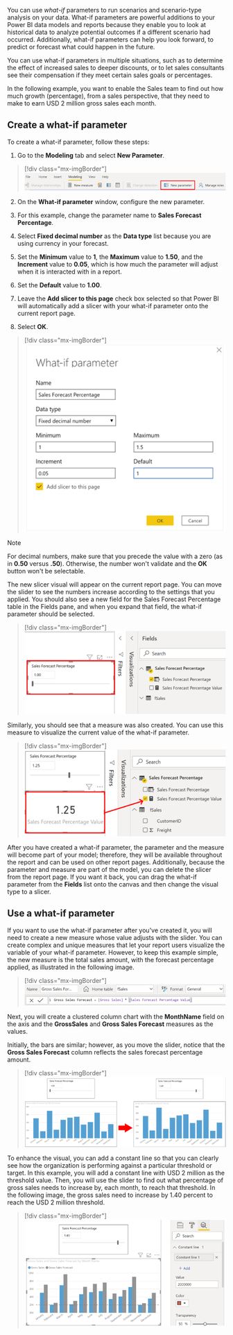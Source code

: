 You can use *what-if* parameters to run scenarios and scenario-type analysis on your data. What-if parameters are powerful additions to your Power BI data models and reports because they enable you to look at historical data to analyze potential outcomes if a different scenario had occurred. Additionally, what-if parameters can help you look forward, to predict or forecast what could happen in the future.

You can use what-if parameters in multiple situations, such as to determine the effect of increased sales to deeper discounts, or to let sales consultants see their compensation if they meet certain sales goals or percentages.

In the following example, you want to enable the Sales team to find out how much growth (percentage), from a sales perspective, that they need to make to earn USD 2 million gross sales each month.

## Create a what-if parameter

To create a what-if parameter, follow these steps: 

1. Go to the **Modeling** tab and select **New Parameter**.

> [!div class="mx-imgBorder"]
> [![Add what-if parameter](../media/3-add-what-if-parameter-ssm.png)](../media/3-add-what-if-parameter-ssm.png#lightbox)

2. On the **What-if parameter** window, configure the new parameter. 

3. For this example, change the parameter name to **Sales Forecast Percentage**.

4. Select **Fixed decimal number** as the **Data type** list because you are using currency in your forecast. 

5. Set the **Minimum** value to **1**, the **Maximum** value to **1.50**, and the **Increment** value to **0.05**, which is how much the parameter will adjust when it is interacted with in a report. 

6. Set the **Default** value to **1.00**. 

7. Leave the **Add slicer to this page** check box selected so that Power BI will automatically add a slicer with your what-if parameter onto the current report page.

8. Select **OK**.

> [!div class="mx-imgBorder"]
> [![Configure what-if parameter](../media/3-configure-what-if-parameter-ssm.png)](../media/3-configure-what-if-parameter-ssm.png#lightbox)

> [!NOTE]
> For decimal numbers, make sure that you precede the value with a zero (as in **0.50** versus **.50**). Otherwise, the number won't validate and the **OK** button won't be selectable.

The new slicer visual will appear on the current report page. You can move the slider to see the numbers increase according to the settings that you applied. You should also see a new field for the Sales Forecast Percentage table in the Fields pane, and when you expand that field, the what-if parameter should be selected.

> [!div class="mx-imgBorder"]
> [![View what-if slicer](../media/3-view-what-if-slicer-ssm.png)](../media/3-view-what-if-slicer-ssm.png#lightbox)

Similarly, you should see that a measure was also created. You can use this measure to visualize the current value of the what-if parameter.

> [!div class="mx-imgBorder"]
> [![View what-if measure](../media/3-view-what-if-measure-ssm.png)](../media/3-view-what-if-measure-ssm.png#lightbox)

After you have created a what-if parameter, the parameter and the measure will become part of your model; therefore, they will be available throughout the report and can be used on other report pages. Additionally, because the parameter and measure are part of the model, you can delete the slicer from the report page. If you want it back, you can drag the what-if parameter from the **Fields** list onto the canvas and then change the visual type to a slicer.

## Use a what-if parameter

If you want to use the what-if parameter after you've created it, you will need to create a new measure whose value adjusts with the slider. You can create complex and unique measures that let your report users visualize the variable of your what-if parameter. However, to keep this example simple, the new measure is the total sales amount, with the forecast percentage applied, as illustrated in the following image.

> [!div class="mx-imgBorder"]
> [![Create new measure](../media/3-create-new-measure-ss.png)](../media/3-create-new-measure-ss.png#lightbox)

Next, you will create a clustered column chart with the **MonthName** field on the axis and the **GrossSales** and **Gross Sales Forecast** measures as the values.

Initially, the bars are similar; however, as you move the slider, notice that the **Gross Sales Forecast** column reflects the sales forecast percentage amount.

> [!div class="mx-imgBorder"]
> [![Use what-if slicer](../media/3-use-what-if-slicer-ssm.png)](../media/3-use-what-if-slicer-ssm.png#lightbox)

To enhance the visual, you can add a constant line so that you can clearly see how the organization is performing against a particular threshold or target. In this example, you will add a constant line with USD 2 million as the threshold value. Then, you will use the slider to find out what percentage of gross sales needs to increase by, each month, to reach that threshold. In the following image, the gross sales need to increase by 1.40 percent to reach the USD 2 million threshold.

> [!div class="mx-imgBorder"]
> [![Add constant line to visual](../media/3-add-constant-line-ss.png)](../media/3-add-constant-line-ss.png#lightbox)
